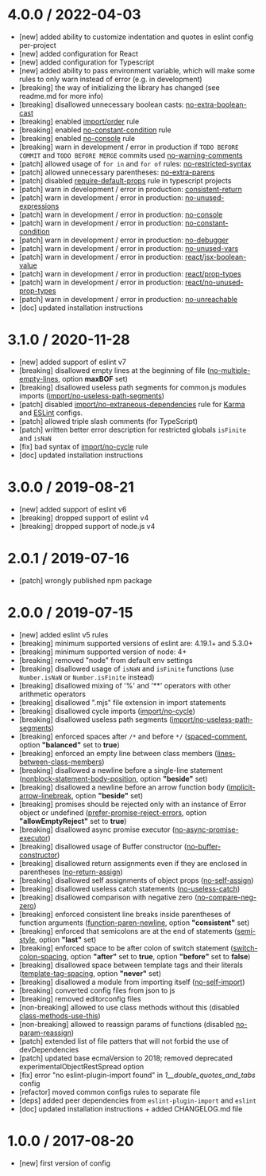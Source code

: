 4.0.0 / 2022-04-03
==========================
 - [new] added ability to customize indentation and quotes in eslint config per-project
 - [new] added configuration for React
 - [new] added configuration for Typescript
 - [new] added ability to pass environment variable, which will make some rules to only warn instead of error (e.g. in development)
 - [breaking] the way of initializing the library has changed (see readme.md for more info)
 - [breaking] disallowed unnecessary boolean casts: [no-extra-boolean-cast](https://eslint.org/docs/rules/no-extra-boolean-cast)
 - [breaking] enabled [import/order](https://github.com/benmosher/eslint-plugin-import/blob/master/docs/rules/order.md) rule
 - [breaking] enabled [no-constant-condition](https://eslint.org/docs/rules/no-constant-condition) rule
 - [breaking] enabled [no-console](https://eslint.org/docs/rules/no-console) rule
 - [breaking] warn in development / error in production if `TODO BEFORE COMMIT` and `TODO BEFORE MERGE` commits used [no-warning-comments](https://eslint.org/docs/rules/no-warning-comments)
 - [patch] allowed usage of `for in` and `for of` rules: [no-restricted-syntax](https://eslint.org/docs/rules/no-restricted-syntax)
 - [patch] allowed unnecessary parentheses: [no-extra-parens](https://eslint.org/docs/rules/no-extra-parens)
 - [patch] disabled [require-default-props](https://github.com/yannickcr/eslint-plugin-react/blob/master/docs/rules/require-default-props.md) rule in typescript projects
 - [patch] warn in development / error in production: [consistent-return](https://eslint.org/docs/rules/consistent-return)
 - [patch] warn in development / error in production: [no-unused-expressions](https://eslint.org/docs/rules/no-unused-expressions)
 - [patch] warn in development / error in production: [no-console](https://eslint.org/docs/rules/no-console)
 - [patch] warn in development / error in production: [no-constant-condition](https://eslint.org/docs/rules/no-constant-condition)
 - [patch] warn in development / error in production: [no-debugger](https://eslint.org/docs/rules/no-debugger)
 - [patch] warn in development / error in production: [no-unused-vars](https://eslint.org/docs/rules/no-unused-vars)
 - [patch] warn in development / error in production: [react/jsx-boolean-value](https://eslint.org/docs/rules/react/jsx-boolean-value)
 - [patch] warn in development / error in production: [react/prop-types](https://eslint.org/docs/rules/react/prop-types)
 - [patch] warn in development / error in production: [react/no-unused-prop-types](https://eslint.org/docs/rules/react/no-unused-prop-types)
 - [patch] warn in development / error in production: [no-unreachable](https://eslint.org/docs/rules/no-unreachable)
 - [doc] updated installation instructions

3.1.0 / 2020-11-28
==================
 - [new] added support of eslint v7
 - [breaking] disallowed empty lines at the beginning of file ([no-multiple-empty-lines](https://eslint.org/docs/rules/no-multiple-empty-lines), option **maxBOF** set)
 - [breaking] disallowed useless path segments for common.js modules imports ([import/no-useless-path-segments](https://github.com/benmosher/eslint-plugin-import/blob/master/docs/rules/no-useless-path-segments.md))
 - [patch] disabled [import/no-extraneous-dependencies](https://github.com/benmosher/eslint-plugin-import/blob/master/docs/rules/no-extraneous-dependencies.md) rule for [Karma](https://karma-runner.github.io/) and [ESLint](https://eslint.org/) configs.
 - [patch] allowed triple slash comments (for TypeScript)
 - [patch] written better error description for restricted globals `isFinite` and `isNaN`
 - [fix] bad syntax of [import/no-cycle](https://github.com/benmosher/eslint-plugin-import/blob/master/docs/rules/no-cycle.md) rule
 - [doc] updated installation instructions

3.0.0 / 2019-08-21
==================
 - [new] added support of eslint v6
 - [breaking] dropped support of eslint v4
 - [breaking] dropped support of node.js v4

2.0.1 / 2019-07-16
==================
 - [patch] wrongly published npm package

2.0.0 / 2019-07-15
==================
 - [new] added eslint v5 rules 
 - [breaking] minimum supported versions of eslint are: 4.19.1+ and 5.3.0+
 - [breaking] minimum supported version of node: 4+
 - [breaking] removed "node" from default env settings
 - [breaking] disallowed usage of `isNaN` and `isFinite` functions (use `Number.isNaN` or `Number.isFinite` instead)
 - [breaking] disallowed mixing of '%' and '**' operators with other arithmetic operators
 - [breaking] disallowed ".mjs" file extension in import statements
 - [breaking] disallowed cycle imports ([import/no-cycle](https://github.com/benmosher/eslint-plugin-import/blob/d81f48a2506182738409805f5272eff4d77c9348/docs/rules/no-cycle.md))
 - [breaking] disallowed useless path segments ([import/no-useless-path-segments](https://github.com/benmosher/eslint-plugin-import/blob/ebafcbf59ec9f653b2ac2a0156ca3bcba0a7cf57/docs/rules/no-useless-path-segments.md))
 - [breaking] enforced spaces after `/*` and before `*/` ([spaced-comment](https://eslint.org/docs/rules/spaced-comment), option **"balanced"** set to **true**)
 - [breaking] enforced an empty line between class members ([lines-between-class-members](https://eslint.org/docs/rules/lines-between-class-members))
 - [breaking] disallowed a newline before a single-line statement ([nonblock-statement-body-position](https://eslint.org/docs/rules/nonblock-statement-body-position), option **"beside"** set)
 - [breaking] disallowed a newline before an arrow function body ([implicit-arrow-linebreak](https://eslint.org/docs/rules/implicit-arrow-linebreak), option **"beside"** set)
 - [breaking] promises should be rejected only with an instance of Error object or undefined ([prefer-promise-reject-errors](https://eslint.org/docs/rules/prefer-promise-reject-errors), option **"allowEmptyReject"** set to **true**)
 - [breaking] disallowed async promise executor ([no-async-promise-executor](https://eslint.org/docs/rules/no-async-promise-executor))
 - [breaking] disallowed usage of Buffer constructor ([no-buffer-constructor](https://eslint.org/docs/rules/no-buffer-constructor))
 - [breaking] disallowed return assignments even if they are enclosed in parentheses ([no-return-assign](https://eslint.org/docs/rules/no-return-assign#always))
 - [breaking] disallowed self assignments of object props ([no-self-assign](https://eslint.org/docs/rules/no-self-assign#props))
 - [breaking] disallowed useless catch statements ([no-useless-catch](https://eslint.org/docs/rules/no-useless-catch))
 - [breaking] disallowed comparison with negative zero ([no-compare-neg-zero](https://eslint.org/docs/rules/no-compare-neg-zero))
 - [breaking] enforced consistent line breaks inside parentheses of function arguments ([function-paren-newline](https://eslint.org/docs/rules/function-paren-newline), option **"consistent"** set)
 - [breaking] enforced that semicolons are at the end of statements ([semi-style](https://eslint.org/docs/rules/semi-style), option **"last"** set)
 - [breaking] enforced space to be after colon of switch statement ([switch-colon-spacing](https://eslint.org/docs/rules/switch-colon-spacing), option **"after"** set to **true**, option **"before"** set to **false**)
 - [breaking] disallowed space between template tags and their literals ([template-tag-spacing](https://eslint.org/docs/rules/template-tag-spacing), option **"never"** set)
 - [breaking] disallowed a module from importing itself ([no-self-import](https://github.com/benmosher/eslint-plugin-import/blob/master/docs/rules/no-self-import.md))
 - [breaking] converted config files from json to js
 - [breaking] removed editorconfig files
 - [non-breaking] allowed to use class methods without this (disabled [class-methods-use-this](https://eslint.org/docs/rules/class-methods-use-this))
 - [non-breaking] allowed to reassign params of functions (disabled [no-param-reassign](https://eslint.org/docs/rules/no-param-reassign))
 - [patch] extended list of file patters that will not forbid the use of devDependencies
 - [patch] updated base ecmaVersion to 2018; removed deprecated experimentalObjectRestSpread option
 - [fix] error "no eslint-plugin-import found" in *1__double_quotes_and_tabs* config
 - [refactor] moved common configs rules to separate file
 - [deps] added peer dependencies from `eslint-plugin-import` and `eslint`
 - [doc] updated installation instructions + added CHANGELOG.md file

1.0.0 / 2017-08-20
==================
 - [new] first version of config
